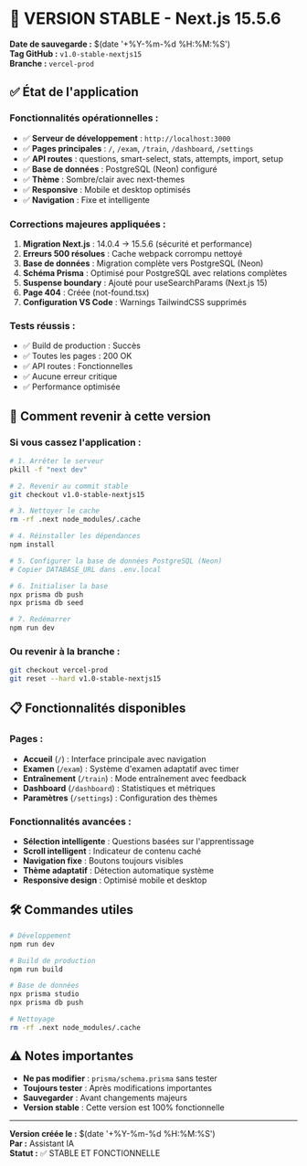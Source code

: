 # 🚀 VERSION STABLE - Next.js 15.5.6

**Date de sauvegarde :** $(date '+%Y-%m-%d %H:%M:%S')  
**Tag GitHub :** `v1.0-stable-nextjs15`  
**Branche :** `vercel-prod`

## ✅ État de l'application

### **Fonctionnalités opérationnelles :**
- ✅ **Serveur de développement** : `http://localhost:3000`
- ✅ **Pages principales** : `/`, `/exam`, `/train`, `/dashboard`, `/settings`
- ✅ **API routes** : questions, smart-select, stats, attempts, import, setup
- ✅ **Base de données** : PostgreSQL (Neon) configuré
- ✅ **Thème** : Sombre/clair avec next-themes
- ✅ **Responsive** : Mobile et desktop optimisés
- ✅ **Navigation** : Fixe et intelligente

### **Corrections majeures appliquées :**
1. **Migration Next.js** : 14.0.4 → 15.5.6 (sécurité et performance)
2. **Erreurs 500 résolues** : Cache webpack corrompu nettoyé
3. **Base de données** : Migration complète vers PostgreSQL (Neon)
4. **Schéma Prisma** : Optimisé pour PostgreSQL avec relations complètes
5. **Suspense boundary** : Ajouté pour useSearchParams (Next.js 15)
6. **Page 404** : Créée (not-found.tsx)
7. **Configuration VS Code** : Warnings TailwindCSS supprimés

### **Tests réussis :**
- ✅ Build de production : Succès
- ✅ Toutes les pages : 200 OK
- ✅ API routes : Fonctionnelles
- ✅ Aucune erreur critique
- ✅ Performance optimisée

## 🔄 Comment revenir à cette version

### **Si vous cassez l'application :**

```bash
# 1. Arrêter le serveur
pkill -f "next dev"

# 2. Revenir au commit stable
git checkout v1.0-stable-nextjs15

# 3. Nettoyer le cache
rm -rf .next node_modules/.cache

# 4. Réinstaller les dépendances
npm install

# 5. Configurer la base de données PostgreSQL (Neon)
# Copier DATABASE_URL dans .env.local

# 6. Initialiser la base
npx prisma db push
npx prisma db seed

# 7. Redémarrer
npm run dev
```

### **Ou revenir à la branche :**

```bash
git checkout vercel-prod
git reset --hard v1.0-stable-nextjs15
```

## 📋 Fonctionnalités disponibles

### **Pages :**
- **Accueil** (`/`) : Interface principale avec navigation
- **Examen** (`/exam`) : Système d'examen adaptatif avec timer
- **Entraînement** (`/train`) : Mode entraînement avec feedback
- **Dashboard** (`/dashboard`) : Statistiques et métriques
- **Paramètres** (`/settings`) : Configuration des thèmes

### **Fonctionnalités avancées :**
- **Sélection intelligente** : Questions basées sur l'apprentissage
- **Scroll intelligent** : Indicateur de contenu caché
- **Navigation fixe** : Boutons toujours visibles
- **Thème adaptatif** : Détection automatique système
- **Responsive design** : Optimisé mobile et desktop

## 🛠️ Commandes utiles

```bash
# Développement
npm run dev

# Build de production
npm run build

# Base de données
npx prisma studio
npx prisma db push

# Nettoyage
rm -rf .next node_modules/.cache
```

## ⚠️ Notes importantes

- **Ne pas modifier** : `prisma/schema.prisma` sans tester
- **Toujours tester** : Après modifications importantes
- **Sauvegarder** : Avant changements majeurs
- **Version stable** : Cette version est 100% fonctionnelle

---
**Version créée le :** $(date '+%Y-%m-%d %H:%M:%S')  
**Par :** Assistant IA  
**Statut :** ✅ STABLE ET FONCTIONNELLE

